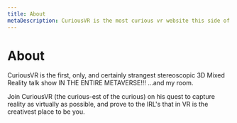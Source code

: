 ```yaml
---
title: About
metaDescription: CuriousVR is the most curious vr website this side of reality.
---
```


# About
CuriousVR is the first, only, and certainly strangest stereoscopic 3D Mixed Reality talk show IN THE ENTIRE METAVERSE!!!
...and my room.

Join CuriousVR (the curious-est of the curious) on his quest to capture reality as virtually as possible, and prove to the IRL's that in VR is the creativest place to be you.
